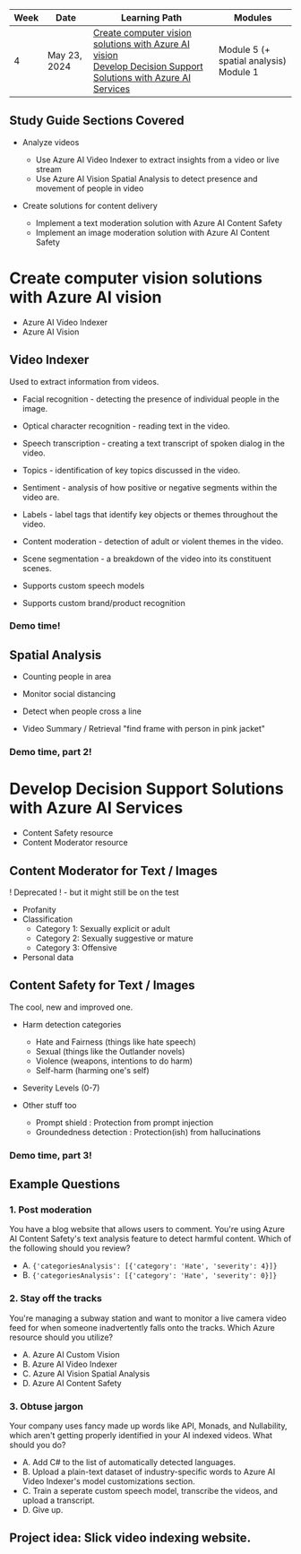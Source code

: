 | Week | Date         | Learning Path                                                                                                                                                                               | Modules                         |
|------|--------------|---------------------------------------------------------------------------------------------------------------------------------------------------------------------------------------------|---------------------------------|
| 4    | May 23, 2024 | [Create computer vision solutions with Azure AI vision](https://learn.microsoft.com/en-us/training/paths/create-computer-vision-solutions-azure-ai/) <br> [Develop Decision Support Solutions with Azure AI Services](https://learn.microsoft.com/en-us/training/paths/develop-decision-support/) | Module 5 (+ spatial analysis) <br> Module 1 |

## Study Guide Sections Covered 

* Analyze videos
    - Use Azure AI Video Indexer to extract insights from a video or live stream
    - Use Azure AI Vision Spatial Analysis to detect presence and movement of people in video

* Create solutions for content delivery
    - Implement a text moderation solution with Azure AI Content Safety
    - Implement an image moderation solution with Azure AI Content Safety


# Create computer vision solutions with Azure AI vision

* Azure AI Video Indexer
* Azure AI Vision


## Video Indexer 

Used to extract information from videos.

* Facial recognition - detecting the presence of individual people in the image.
* Optical character recognition - reading text in the video.
* Speech transcription - creating a text transcript of spoken dialog in the video.
* Topics - identification of key topics discussed in the video.
* Sentiment - analysis of how positive or negative segments within the video are.
* Labels - label tags that identify key objects or themes throughout the video.
* Content moderation - detection of adult or violent themes in the video.
* Scene segmentation - a breakdown of the video into its constituent scenes.

* Supports custom speech models
* Supports custom brand/product recognition

###  Demo time!


## Spatial Analysis

* Counting people in area
* Monitor social distancing
* Detect when people cross a line

* Video Summary / Retrieval
    "find frame with person in pink jacket"

### Demo time, part 2!

# Develop Decision Support Solutions with Azure AI Services

* Content Safety resource
* Content Moderator resource

## Content Moderator for Text / Images
! Deprecated ! - but it might still be on the test

* Profanity
* Classification
    - Category 1: Sexually explicit or adult
    - Category 2: Sexually suggestive or mature
    - Category 3: Offensive
* Personal data

## Content Safety for Text / Images
The cool, new and improved one.

* Harm detection categories
    - Hate and Fairness (things like hate speech)
    - Sexual (things like the Outlander novels)
    - Violence (weapons, intentions to do harm)
    - Self-harm (harming one's self)

* Severity Levels (0-7)

* Other stuff too
    - Prompt shield : Protection from prompt injection
    - Groundedness detection : Protection(ish) from hallucinations

### Demo time, part 3!

## Example Questions

### 1. Post moderation

You have a blog website that allows users to comment. You're using Azure AI Content Safety's text analysis feature to detect harmful content. Which of the following should you review?

- A. `{'categoriesAnalysis': [{'category': 'Hate', 'severity': 4}]}`
- B. `{'categoriesAnalysis': [{'category': 'Hate', 'severity': 0}]}`


### 2. Stay off the tracks

You're managing a subway station and want to monitor a live camera video feed for when someone inadvertently falls onto the tracks. Which Azure resource should you utilize?

- A. Azure AI Custom Vision
- B. Azure AI Video Indexer
- C. Azure AI Vision Spatial Analysis
- D. Azure AI Content Safety


### 3. Obtuse jargon

Your company uses fancy made up words like API, Monads, and Nullability, which aren't getting properly identified in your AI indexed videos. What should you do?

- A. Add C# to the list of automatically detected languages.
- B. Upload a plain-text dataset of industry-specific words to Azure AI Video Indexer's model customizations section.
- C. Train a seperate custom speech model, transcribe the videos, and upload a transcript. 
- D. Give up.

## Project idea: Slick video indexing website.